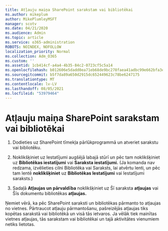 ```yaml
---
title: Atļauju maiņa SharePoint sarakstam vai bibliotēkai
ms.author: mikeplum
author: MikePlumleyMSFT
manager: scotv
ms.date: 04/21/2020
ms.audience: Admin
ms.topic: article
ms.service: o365-administration
ROBOTS: NOINDEX, NOFOLLOW
localization_priority: Normal
ms.collection: Adm_O365
ms.custom: ''
ms.assetid: 1cb414cf-a4a4-4b35-84c2-0723cf5c5a14
ms.openlocfilehash: b012606e5dadd0ea71eb68de9bc278faea41adbc99e662bfa3eea6653548c1a8
ms.sourcegitcommit: b5f7da89a650d2915dc652449623c78be6247175
ms.translationtype: MT
ms.contentlocale: lv-LV
ms.lasthandoff: 08/05/2021
ms.locfileid: "53979464"
---
```

# <a name="change-permissions-for-a-sharepoint-list-or-library"></a>Atļauju maiņa SharePoint sarakstam vai bibliotēkai

1. Dodieties uz SharePoint tīmekļa pārlūkprogrammā un atveriet sarakstu vai bibliotēku.
    
2. Noklikšķiniet uz Iestatījumi augšējā labajā stūrī un pēc tam noklikšķiniet uz **Bibliotēkas iestatījumi** vai **Saraksta iestatījumi.** (Ja komanda nav redzama, izvēlieties  cilni  Bibliotēka vai Saraksts, lai atvērtu lenti, un pēc tam lentē **noklikšķiniet** uz **Bibliotēkas Iestatījumi** vai Iestatījumi saraksts.) 
    
3. Sadaļā **Atļaujas un pārvaldība** noklikšķiniet uz Šī saraksta **atļaujas** vai Šīs dokumentu bibliotēkas **atļaujas.**
    
Ņemiet vērā, ka pēc SharePoint saraksti un bibliotēkas pārmanto to atļaujas no vietnes. Pārtraucot atļauju pārmantošanu, pašreizējās atļaujas tiks kopētas sarakstā vai bibliotēkā un visā tās ietvaros. Ja vēlāk tiek mainītas vietnes atļaujas, tās sarakstam vai bibliotēkai un tajā aktivitātes vienumiem netiks lietotas.
  


